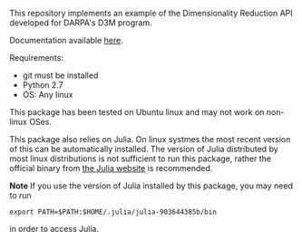 This repository implements an example of the Dimensionality Reduction API
developed for DARPA's D3M program.

Documentation available [here](https://docs.google.com/document/d/1kc3uyOzx7S4aoMy0KN-QE__8Mxazr5tPObV4Sr1rH2g/edit#heading=h.qaq7osingv87).

Requirements:
- git must be installed
- Python 2.7
- OS: Any linux

This package has been tested on Ubuntu linux and may not work on non-linux OSes.

This package also relies on Julia.  On linux systmes the most recent version of this can be automatically installed.  The version of Julia distributed by most linux distributions is not sufficient to run this package, rather the official binary from [the Julia website](https://julialang.org) is recommended.

**Note** If you use the version of Julia installed by this package, you may need to run

```
export PATH=$PATH:$HOME/.julia/julia-903644385b/bin
```
in order to access Julia.
